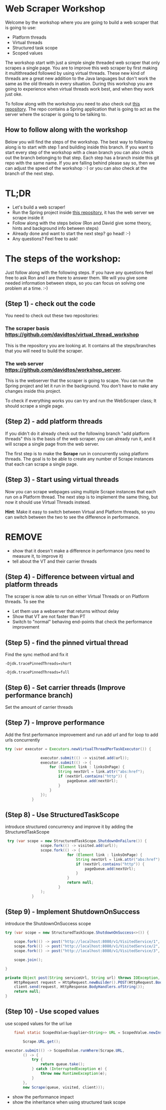 # Web Scraper Workshop
Welcome by the workshop where you are going to build a web scraper that is going to use:

- Platform threads
- Virtual threads
- Structured task scope
- Scoped values

The workshop start with just a simple single threaded web scraper that only scrapes a single page. You are to improve 
this web scraper by first making it multithreaded followed by using virtual threads. These new kind of threads are a great 
new addition to the Java languages but don't work the same as the old threads in every situation. During this workshop you
are going to experience when virtual threads work best, and when they work just oke.

To follow along with the workshop you need to also check out [this repository](https://github.com/davidtos/workshop_server).
The repo contains a Spring application that is going to act as the server where the scraper is going to be talking to.

## How to follow along with the workshop
Below you will find the steps of the workshop. The best way to following along is to start with step 1 and building 
inside this branch. If you want to start every step of the workshop with a clean branch you can also check out the branch belonging to
that step. Each step has a branch inside this git repo with the same name. If you are falling behind please say so, then we
can adjust the speed of the workshop :-) or you can also check at the branch of the next step.

# TL;DR
- Let's build a web scraper!
- Run the Spring project inside [this repository](https://github.com/davidtos/workshop_server), it has the web server we scrape inside it
- Follow along with the steps below (Ron and David give some theory, hints and background info between steps)
- Already done and want to start the next step? go head! :-)
- Any questions? Feel free to ask!

# The steps of the workshop:
Just follow along with the following steps. If you have any questions feel free to ask Ron and I are there to answer them.
We will you give some needed information between steps, so you can focus on solving one problem at a time. :-)  

## (Step 1) - check out the code
You need to check out these two repositories:

### The scraper basis https://github.com/davidtos/virtual_thread_workshop
This is the repository you are looking at. It contains all the steps/branches that you will need to build the scraper.

### The web server https://github.com/davidtos/workshop_server.
This is the webserver that the scraper is going to scape. You can run the Spring project and let it run in the background.
You don't have to make any changes inside this project.

To check if everything works you can try and run the WebScraper class; It should scrape a single page.

## (Step 2) - add platform threads
If you didn't do it already check out the following branch "add platform threads" this is the basis of the web scraper.
you can already run it, and it will scrape a single page from the web server.

The first step is to make the **Scrape** run in concurrently using platform threads. The goal is to be able to create any number of 
Scrape instances that each can scrape a single page.

## (Step 3) - Start using virtual threads
Now you can scrape webpages using multiple Scrape instances that each run on a Platform thread. The next step is to implement
the same thing, but now it should use Virtual Threads instead.

**Hint**: Make it easy to switch between Virtual and Platform threads, so you can switch between the two to see the difference in performance.

# REMOVE
- show that it doesn't make a difference in performance (you need to measure it, to improve it)
- tell about the VT and their carrier threads

## (Step 4) - Difference between virtual and platform threads
The scraper is now able to run on either Virtual Threads or on Platform threads. To see the



- Let them use a webserver that returns without delay
- Show that VT are not faster than PT
- Switch to "normal" behaving end-points  that check the performance improvement

## (Step 5) - find the pinned virtual thread
Find the sync method and fix it

```text
-Djdk.tracePinnedThreads=short

-Djdk.tracePinnedThreads=full
```

## (Step 6) - Set carrier threads (Improve performance branch)
Set the amount of carrier threads

## (Step 7) - Improve performance
Add the first performance improvement and run add url and for loop to add urls concurrently 

```java
try (var executor = Executors.newVirtualThreadPerTaskExecutor()) {

                executor.submit(() -> visited.add(url));
                executor.submit(() -> {
                    for (Element link : linksOnPage) {
                        String nextUrl = link.attr("abs:href");
                        if (nextUrl.contains("http")) {
                            pageQueue.add(nextUrl);
                        }
                    }
                });
            }
```


## (Step 8) - Use StructuredTaskScope
introduce structured concurrency and improve it by adding the StructuredTaskScope

```java
 try (var scope = new StructuredTaskScope.ShutdownOnFailure()) {
                scope.fork(() -> visited.add(url));
                scope.fork(() -> {
                            for (Element link : linksOnPage) {
                                String nextUrl = link.attr("abs:href");
                                if (nextUrl.contains("http")) {
                                    pageQueue.add(nextUrl);
                                }
                            }
                            return null;
                        }
                );
            }
```


## (Step 9) - Implement ShutdownOnSuccess
introduce the ShutdownOnSuccess scope

```java
try (var scope = new StructuredTaskScope.ShutdownOnSuccess<>()) {

    scope.fork(() -> post("http://localhost:8080/v1/VisitedService/1", url));
    scope.fork(() -> post("http://localhost:8080/v1/VisitedService/2", url));
    scope.fork(() -> post("http://localhost:8080/v1/VisitedService/3", url));

    scope.join();

}

private Object post(String serviceUrl, String url) throws IOException, InterruptedException {
    HttpRequest request = HttpRequest.newBuilder().POST(HttpRequest.BodyPublishers.ofString(url)).uri(URI.create(serviceUrl)).build();
    client.send(request, HttpResponse.BodyHandlers.ofString());
    return null;
}
```

## (Step 10) - Use scoped values 
use scoped values for the url lue

```java
    final static ScopedValue<Supplier<String>> URL = ScopedValue.newInstance();

        Scrape.URL.get();

executor.submit(() -> ScopedValue.runWhere(Scrape.URL,
        () -> {
            try {
                return queue.take();
            } catch (InterruptedException e) {
                throw new RuntimeException(e);
            }
        },
        new Scrape(queue, visited, client)));
```

- show the performance impact
- show the inheritance when using structured task scope



